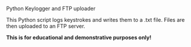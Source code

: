 Python Keylogger and FTP uploader

This Python script logs keystrokes and writes them to a .txt file.
Files are then uploaded to an FTP server.

**This is for educational and demonstrative purposes only!**
